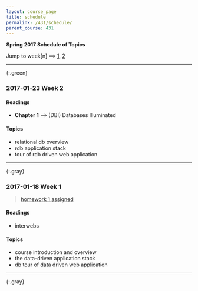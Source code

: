 ```yaml
---
layout: course_page
title: schedule
permalink: /431/schedule/
parent_course: 431
---
```


**Spring 2017 Schedule of Topics**

Jump to week[n] ==> [1](#week-1), [2](#week-2)

---

{:.green}
### 2017-01-23 Week 2 

#### Readings
- **Chapter 1** ==> (DBI) Databases Illuminated

#### Topics
- relational db overview
- rdb application stack
- tour of rdb driven web application

---

{:.gray}
### 2017-01-18 Week 1 


> [homework 1 assigned](/431/hw1/)


#### Readings
- interwebs

#### Topics
- course introduction and overview
- the data-driven application stack
- db tour of data driven web application

---

{:.gray}

